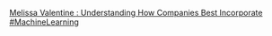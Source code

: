 [Melissa Valentine : Understanding How Companies Best Incorporate #MachineLearning](https://qi.tc/qi/111366)